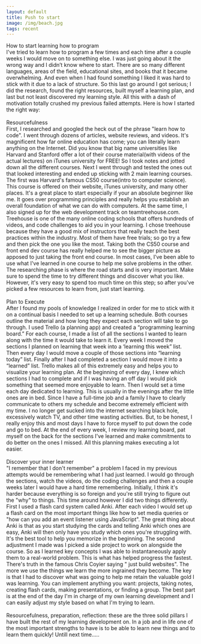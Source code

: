 ```yaml
---
layout: default
title: Push to start
image: /img/beach.jpg
tags: recent
---
```


<span class="singleChar">How to start learning how to program</span>
<br>
I've tried to learn how to program a few times and each time after a couple weeks I would move on to something else. I was just going about it the wrong way and I didn’t know where to start. There are so many different languages, areas of the field, educational sites, and books that it became overwhelming. And even when I had found something I liked it was hard to stick with it due to a lack of structure. So this last go around I got serious; I did the research, found the right resources, built myself a learning plan, and last but not least discovered my learning style. All this with a dash of motivation totally crushed my previous failed attempts. Here is how I started the right way:
<br>
<br>
<span class="singleChar">Resourcefulness</span>
<br>
First, I researched and googled the heck out of the phrase "learn how to code". I went through dozens of articles, website reviews, and videos. It's magnificent how far online education has come; you can literally learn anything on the Internet. Did you know that big name universities like Harvard and Stanford offer a lot of their course material(with videos of the actual lectures) on iTunes university for FREE! So I took notes and jotted down all the different courses. Next I went through and tested the ones out that looked interesting and ended up sticking with 2 main learning courses. The first was Harvard's famous CS50 course(intro to computer science). This course is offered on their website, iTunes university, and many other places. It's a great place to start especially if your an absolute beginner like me. It goes over programming principles and really helps you establish an overall foundation of what we can do with computers. At the same time, I also signed up for the web development track on teamtreehouse.com. Treehouse is one of the many online coding schools that offers hundreds of videos, and code challenges to aid you in your learning. I chose treehouse because they have a good mix of instructors that really teach the best practices within the industry. Most of them have free trials; so go try a few and then pick the one you like the most. Taking both the CS50 course and front end dev course has really helped me to see the bigger picture as apposed to just taking the front end course. In most cases, I’ve been able to use what I've learned in one course to help me solve problems in the other. The researching phase is where the road starts and is very important. Make sure to spend the time to try different things and discover what you like. However, it's very easy to spend too much time on this step; so after you've picked a few resources to learn from, just start learning.
<br>
<br>
<span class="singleChar">Plan to Execute</span>
<br>
After I found my pools of knowledge I realized in order for me to stick with it on a continual basis I needed to set up a learning schedule. Both courses outline the material and how long they expect each section will take to go through. I used Trello (a planning app) and created a “programming learning board.” For each course, I made a list of all the sections I wanted to learn along with the time it would take to learn it. Every week I moved the sections I planned on learning that week into a ‘learning this week” list. Then every day I would move a couple of those sections into “learning today” list. Finally after I had completed a section I would move it into a “learned” list. Trello makes all of this extremely easy and helps you to visualize your learning plan. At the beginning of every day, I knew which sections I had to complete and if I was having an off day I would pick something that seemed more enjoyable to learn. Then I would set a time each day dedicated to learning. This is usually in the evenings after the little ones are in bed. Since I have a full-time job and a family I have to clearly communicate to others my schedule and  become extremely efficient with my time. I no longer get sucked into the internet searching black hole, excessively watch TV, and other time wasting activities.  But, to be honest, I really enjoy this and most days I have to force myself to put down the code and go to bed. At the end of every week, I review my learning board, pat myself on the back for the sections I’ve learned and make commitments to do better on the ones I missed. All this planning makes executing a lot easier.
<br>
<br>
<span class="singleChar">Discover your inner learner</span>
<br>
"I remember that I don't remember" a problem I faced in my previous attempts would be remembering what I had just learned. I would go through the sections, watch the videos, do the coding challenges and then a couple weeks later I would have a hard time remembering. Initially, I think it's harder because everything is so foreign and you're still trying to figure out the "why" to things. This time around however I did two things differently. First I used a flash card system called Anki. After each video I would set up a flash card on the most important things like how to set media queries or "how can you add an event listener using JavaScript". The great thing about Anki is that as you start studying the cards and telling Anki which ones are easy, Anki will then only have you study which ones you're struggling with. It's the best tool to help you memorize in the beginning. The second adjustment I made was I picked a side project to work on alongside the course. So as I learned key concepts I was able to instantaneously apply them to a real-world problem. This is what has helped progress the fastest. There's truth in the famous Chris Coyier saying " just build websites". The more we use the things we learn the more ingrained they become. The key is that I had to discover what was going to help me retain the valuable gold I was learning.  You can implement anything you want: projects, taking notes, creating flash cards, making presentations, or finding a group. The best part is at the end of the day I'm in charge of my own learning development and I can easily adjust my style based on what I'm trying to learn.
<br>
<br>
Resourcefulness, preparation, reflection: these are the three solid pillars I have built the rest of my learning development on.  In a job and in life one of the most important strengths to have is to be able to learn new things and to learn them quickly! Untill next time.....
